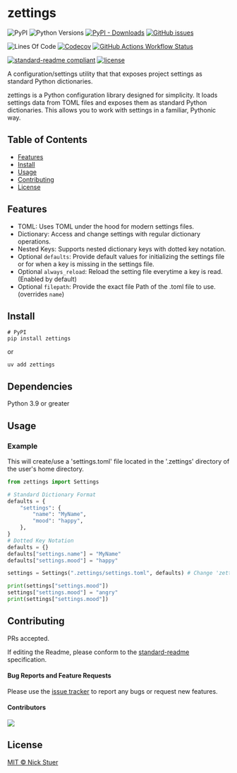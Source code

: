 # zettings

![PyPI](https://img.shields.io/pypi/v/zettings?label=zettings)
![Python Versions](https://img.shields.io/badge/python-3.9+-blue?logo=python)
[![PyPI - Downloads](https://img.shields.io/pypi/dm/zettings)](https://pypistats.org/packages/zettings)
[![GitHub issues](https://img.shields.io/github/issues/nickstuer/zettings.svg)](https://github.com/nickstuer/zettings/issues)

![Lines Of Code](https://tokei.rs/b1/github/nickstuer/zettings)
[![Codecov](https://img.shields.io/codecov/c/github/nickstuer/zettings)](https://app.codecov.io/gh/nickstuer/zettings)
[![GitHub Actions Workflow Status](https://img.shields.io/github/actions/workflow/status/nickstuer/zettings/run_tests.yml)](https://github.com/nickstuer/zettings/actions/workflows/run_tests.yml)

[![standard-readme compliant](https://img.shields.io/badge/readme%20style-standard-brightgreen.svg?style=flat-square)](https://github.com/RichardLitt/standard-readme)
[![license](https://img.shields.io/github/license/nickstuer/zettings.svg)](LICENSE)

A configuration/settings utility that that exposes project settings as standard Python dictionaries.

zettings is a Python configuration library designed for simplicity. It loads settings data from TOML files and exposes them as standard Python dictionaries. This allows you to work with settings in a familiar, Pythonic way.

## Table of Contents

- [Features](https://github.com/nickstuer/zettings?tab=readme-ov-file#features)
- [Install](https://github.com/nickstuer/zettings?tab=readme-ov-file#install)
- [Usage](https://github.com/nickstuer/zettings?tab=readme-ov-file#usage)
- [Contributing](https://github.com/nickstuer/zettings?tab=readme-ov-file#contributing)
- [License](https://github.com/nickstuer/zettings?tab=readme-ov-file#license)

## Features

- TOML: Uses TOML under the hood for modern settings files.
- Dictionary: Access and change settings with regular dictionary operations.
- Nested Keys: Supports nested dictionary keys with dotted key notation.
- Optional `defaults`: Provide default values for initializing the settings file or for when a key is missing in the settings file.
- Optional `always_reload`: Reload the setting file everytime a key is read. (Enabled by default)
- Optional `filepath`: Provide the exact file Path of the .toml file to use. (overrides `name`)


## Install

```
# PyPI
pip install zettings
```
or
```
uv add zettings
```

## Dependencies
Python 3.9 or greater

## Usage

### Example
This will create/use a 'settings.toml' file located in the '.zettings' directory of the user's home directory.
```python
from zettings import Settings

# Standard Dictionary Format
defaults = {
    "settings": {
        "name": "MyName",
        "mood": "happy",
    },
}
# Dotted Key Notation
defaults = {}
defaults["settings.name"] = "MyName"
defaults["settings.mood"] = "happy"

settings = Settings(".zettings/settings.toml", defaults) # Change 'zettings' to your project's name

print(settings["settings.mood"])
settings["settings.mood"] = "angry"
print(settings["settings.mood"])
```
## Contributing

PRs accepted.

If editing the Readme, please conform to the [standard-readme](https://github.com/RichardLitt/standard-readme) specification.

#### Bug Reports and Feature Requests
Please use the [issue tracker](https://github.com/nickstuer/zettings/issues) to report any bugs or request new features.

#### Contributors

<a href = "https://github.com/nickstuer/zettings/graphs/contributors">
  <img src = "https://contrib.rocks/image?repo=nickstuer/zettings"/>
</a>

## License

[MIT © Nick Stuer](LICENSE)